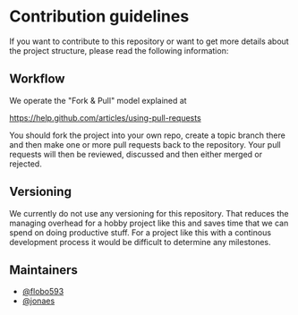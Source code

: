 Contribution guidelines
=======================

If you want to contribute to this repository or want to get more details about the project structure, please read the following information:

## Workflow

We operate the "Fork & Pull" model explained at

https://help.github.com/articles/using-pull-requests

You should fork the project into your own repo, create a topic branch there and then make one or more pull requests back to the repository. Your pull requests will then be reviewed, discussed and then either merged or rejected.

## Versioning

We currently do not use any versioning for this repository. That reduces the managing overhead for a hobby project like this and saves time that we can spend on doing productive stuff. For a project like this with a continous development process it would be difficult to determine any milestones.

## Maintainers

* [@flobo593](https://github.com/flobo593)
* [@jonaes](https://github.com/jonaes)
